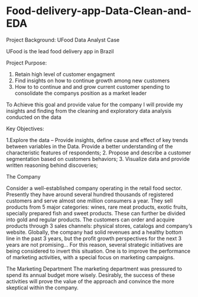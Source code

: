 # Food-delivery-app-Data-Clean-and-EDA

Project Background:
UFood Data Analyst Case

UFood is the lead food delivery app in Brazil

Project Purpose:
1. Retain high level of customer engagment
2. Find insights on how to continue growth among new customers
3. How to to continue and and grow current customer spending to consolidate the companys position as a market leader

To Achieve this goal and provide value for the company I will provide my insights and finding from the cleaning and exploratory data analysis conducted on the data




Key Objectives:

1.Explore the data – Provide insights, define cause and effect of key trends between variables in the Data. Provide a better understanding of the characteristic features of respondents;
2. Propose and describe a customer segmentation based on customers behaviors;
3. Visualize data and provide written reasoning behind discoveries;

The Company

Consider a well-established company operating in the retail food sector. Presently they have around several hundred thousands of registered customers and serve almost one million consumers a year. They sell products from 5 major categories: wines, rare meat products, exotic fruits, specially prepared fish and sweet products. These can further be divided into gold and regular products. The customers can order and acquire products through 3 sales channels: physical stores, catalogs and company’s website. Globally, the company had solid revenues and a healthy bottom line in the past 3 years, but the profit growth perspectives for the next 3 years are not promising... For this reason, several strategic initiatives are being considered to invert this situation. One is to improve the performance of marketing activities, with a special focus on marketing campaigns.

The Marketing Department The marketing department was pressured to spend its annual budget more wisely. Desirably, the success of these activities will prove the value of the approach and convince the more skeptical within the company.



